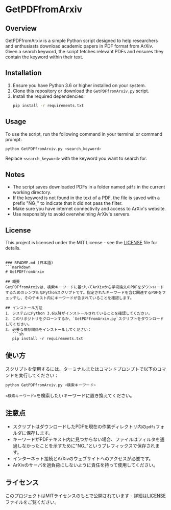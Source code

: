 # GetPDFfromArxiv

## Overview
GetPDFfromArxiv is a simple Python script designed to help researchers and enthusiasts download academic papers in PDF format from ArXiv. Given a search keyword, the script fetches relevant PDFs and ensures they contain the keyword within their text.

## Installation
1. Ensure you have Python 3.6 or higher installed on your system.
2. Clone this repository or download the `GetPDFfromArxiv.py` script.
3. Install the required dependencies:
   ```sh
   pip install -r requirements.txt
   ```

## Usage
To use the script, run the following command in your terminal or command prompt:
```sh
python GetPDFfromArxiv.py <search_keyword>
```
Replace `<search_keyword>` with the keyword you want to search for.

## Notes
- The script saves downloaded PDFs in a folder named `pdfs` in the current working directory.
- If the keyword is not found in the text of a PDF, the file is saved with a prefix "NG_" to indicate that it did not pass the filter.
- Make sure you have internet connectivity and access to ArXiv's website.
- Use responsibly to avoid overwhelming ArXiv's servers.

## License
This project is licensed under the MIT License - see the [LICENSE](LICENSE) file for details.
```

### README.md (日本語)
```markdown
# GetPDFfromArxiv

## 概要
GetPDFfromArxivは、検索キーワードに基づいてArXivから学術論文のPDFをダウンロードするためのシンプルなPythonスクリプトです。指定されたキーワードを含む関連するPDFをフェッチし、そのテキスト内にキーワードが含まれていることを確認します。

## インストール方法
1. システムにPython 3.6以降がインストールされていることを確認してください。
2. このリポジトリをクローンするか、`GetPDFfromArxiv.py`スクリプトをダウンロードしてください。
3. 必要な依存関係をインストールしてください：
   ```sh
   pip install -r requirements.txt
   ```

## 使い方
スクリプトを使用するには、ターミナルまたはコマンドプロンプトで以下のコマンドを実行してください：
```sh
python GetPDFfromArxiv.py <検索キーワード>
```
`<検索キーワード>`を検索したいキーワードに置き換えてください。

## 注意点
- スクリプトはダウンロードしたPDFを現在の作業ディレクトリ内の`pdfs`フォルダに保存します。
- キーワードがPDFテキスト内に見つからない場合、ファイルはフィルタを通過しなかったことを示すために"NG_"というプレフィックスで保存されます。
- インターネット接続とArXivのウェブサイトへのアクセスが必要です。
- ArXivのサーバを過負荷にしないように責任を持って使用してください。

## ライセンス
このプロジェクトはMITライセンスのもとで公開されています - 詳細は[LICENSE](LICENSE)ファイルをご覧ください。
